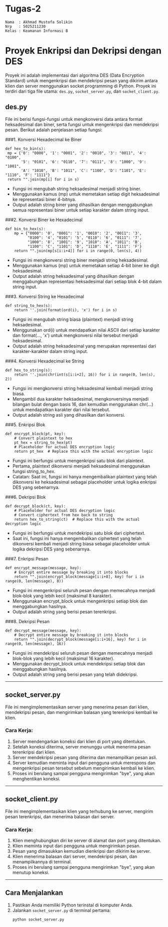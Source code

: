 # Tugas-2

```
Nama  : Akhmad Mustofa Solikin
Nrp   : 5025211230
Kelas : Keamanan Informasi B
```

# Proyek Enkripsi dan Dekripsi dengan DES

Proyek ini adalah implementasi dari algoritma DES (Data Encryption Standard) untuk mengenkripsi dan mendekripsi pesan yang dikirim antara klien dan server menggunakan socket programming di Python. Proyek ini terdiri dari tiga file utama: `des.py`, `socket_server.py`, dan `socket_client.py`.


## des.py

File ini berisi fungsi-fungsi untuk mengkonversi data antara format heksadesimal dan biner, serta fungsi untuk mengenkripsi dan mendekripsi pesan. Berikut adalah penjelasan setiap fungsi:

###1. Konversi Hexadecimal ke Biner

   ```
   def hex_to_bin(s):
    mp = {'0': "0000", '1': "0001", '2': "0010", '3': "0011", '4': "0100",
          '5': "0101", '6': "0110", '7': "0111", '8': "1000", '9': "1001",
          'A': "1010", 'B': "1011", 'C': "1100", 'D': "1101", 'E': "1110", 'F': "1111"}
    return "".join(mp[i] for i in s)
   ```

   - Fungsi ini mengubah string heksadesimal menjadi string biner.
   - Menggunakan kamus (mp) untuk memetakan setiap digit heksadesimal ke representasi biner 4-bitnya.
   - Output adalah string biner yang dihasilkan dengan menggabungkan semua representasi biner untuk setiap karakter dalam string input.

###2. Konversi Biner ke Hexadecimal
   
```
def bin_to_hex(s):
    mp = {"0000": '0', "0001": '1', "0010": '2', "0011": '3',
          "0100": '4', "0101": '5', "0110": '6', "0111": '7',
          "1000": '8', "1001": '9', "1010": 'A', "1011": 'B',
          "1100": 'C', "1101": 'D', "1110": 'E', "1111": 'F'}
    return "".join(mp[s[i:i+4]] for i in range(0, len(s), 4))
```
   - Fungsi ini mengkonversi string biner menjadi string heksadesimal.
   - Menggunakan kamus (mp) untuk memetakan setiap 4-bit biner ke digit heksadesimal.
   - Output adalah string heksadesimal yang dihasilkan dengan menggabungkan representasi heksadesimal dari setiap blok 4-bit dalam string input.
     
###3. Konversi String ke Hexadecimal

```
def string_to_hex(s):
    return ''.join(format(ord(i), 'x') for i in s)
```
   - Fungsi ini mengubah string biasa (plaintext) menjadi string heksadesimal.
   - Menggunakan ord(i) untuk mendapatkan nilai ASCII dari setiap karakter dan format(..., 'x') untuk mengkonversi nilai tersebut menjadi heksadesimal.
   - Output adalah string heksadesimal yang merupakan representasi dari karakter-karakter dalam string input.
     
###4. Konversi Hexadecimal ke String

```
def hex_to_string(s):
    return ''.join(chr(int(s[i:i+2], 16)) for i in range(0, len(s), 2))
```
   - Fungsi ini mengkonversi string heksadesimal kembali menjadi string biasa.
   - Mengambil dua karakter heksadesimal, mengkonversinya menjadi bilangan bulat dengan basis 16, dan kemudian menggunakan chr(...) untuk mendapatkan karakter dari nilai tersebut.
   - Output adalah string asli yang dihasilkan dari konversi.
     
###5. Enkripsi Blok
```
def encrypt_block(pt, key):
    # Convert plaintext to hex
    pt_hex = string_to_hex(pt)
    # Placeholder for actual DES encryption logic
    return pt_hex  # Replace this with the actual encryption logic
```
   - Fungsi ini berfungsi untuk mengenkripsi satu blok dari plaintext.
   - Pertama, plaintext dikonversi menjadi heksadesimal menggunakan fungsi string_to_hex.
   - Catatan: Saat ini, fungsi ini hanya mengembalikan plaintext yang telah dikonversi ke heksadesimal sebagai placeholder untuk logika enkripsi DES yang sebenarnya.
     
###6. Dekripsi Blok

```
def decrypt_block(ct, key):
    # Placeholder for actual DES decryption logic
    # Convert ciphertext from hex back to string
    return hex_to_string(ct)  # Replace this with the actual decryption logic
```
   - Fungsi ini berfungsi untuk mendekripsi satu blok dari ciphertext.
   - Saat ini, fungsi ini hanya mengembalikan ciphertext yang telah dikonversi kembali menjadi string biasa sebagai placeholder untuk logika dekripsi DES yang sebenarnya.
     
###7. Enkripsi Pesan
```
def encrypt_message(message, key):
    # Encrypt entire message by breaking it into blocks
    return "".join(encrypt_block(message[i:i+8], key) for i in range(0, len(message), 8))
```
   - Fungsi ini mengenkripsi seluruh pesan dengan memecahnya menjadi blok-blok yang lebih kecil (maksimal 8 karakter).
   - Menggunakan encrypt_block untuk mengenkripsi setiap blok dan menggabungkan hasilnya.
   - Output adalah string yang berisi pesan terenkripsi.
     
###8. Dekripsi Pesan
```
def decrypt_message(message, key):
    # Decrypt entire message by breaking it into blocks
    return "".join(decrypt_block(message[i:i+16], key) for i in range(0, len(message), 16))
```
   - Fungsi ini mendekripsi seluruh pesan dengan memecahnya menjadi blok-blok yang lebih kecil (maksimal 16 karakter).
   - Menggunakan decrypt_block untuk mendekripsi setiap blok dan menggabungkan hasilnya.
   - Output adalah string yang berisi pesan yang telah didekripsi.

---

## socket_server.py

File ini mengimplementasikan server yang menerima pesan dari klien, mendekripsi pesan, dan mengirimkan balasan yang terenkripsi kembali ke klien.

### Cara Kerja:
1. Server mendengarkan koneksi dari klien di port yang ditentukan.
2. Setelah koneksi diterima, server menunggu untuk menerima pesan terenkripsi dari klien.
3. Server mendekripsi pesan yang diterima dan menampilkan pesan asli.
4. Server kemudian meminta input dari pengguna untuk merespons dan mengenkripsi pesan tersebut sebelum mengirimkan kembali ke klien.
5. Proses ini berulang sampai pengguna mengirimkan "bye", yang akan menghentikan koneksi.

---

## socket_client.py

File ini mengimplementasikan klien yang terhubung ke server, mengirim pesan terenkripsi, dan menerima balasan dari server.

### Cara Kerja:
1. Klien menghubungkan diri ke server di alamat dan port yang ditentukan.
2. Klien meminta input dari pengguna untuk mengirimkan pesan.
3. Pesan yang dimasukkan kemudian dienkripsi dan dikirim ke server.
4. Klien menerima balasan dari server, mendekripsi pesan, dan menampilkannya di terminal.
5. Proses ini berulang sampai pengguna mengirimkan "bye", yang akan menutup koneksi.

---

## Cara Menjalankan

1. Pastikan Anda memiliki Python terinstal di komputer Anda.
2. Jalankan `socket_server.py` di terminal pertama:
   ```bash
   python socket_server.py
